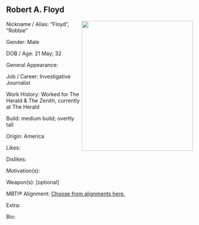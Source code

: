 ## Robert A. Floyd
<img align="right" width="300" height="350" src="http://www.thesmallbusinesscentre.ca/wp-content/uploads/2017/03/person-icon.png">

Nickname / Alias: “Floyd”, “Robbie”

Gender: Male

DOB / Age: 21 May; 32

General Appearance: 

Job / Career: Investigative Journalist

Work History: Worked for The Herald & The Zenith, currently at The Herald

Build: medium build; overtly tall

Origin: America

Likes:

Dislikes:

Motivation(s): 

Weapon(s): [optional]

MBTI® Alignment: [Choose from alignments here.](http://www.personalityperfect.com/16-personality-types/)

Extra: 

Bio: 
